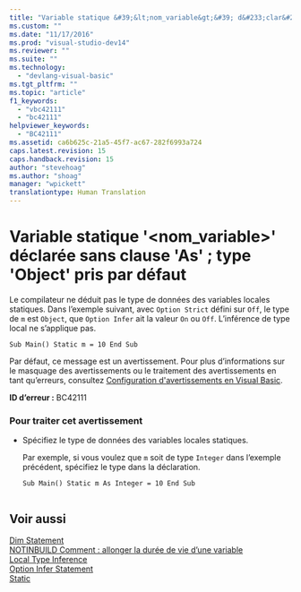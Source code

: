 ```yaml
---
title: "Variable statique &#39;&lt;nom_variable&gt;&#39; d&#233;clar&#233;e sans clause &#39;As&#39;&#160;; type &#39;Object&#39; pris par d&#233;faut | Microsoft Docs"
ms.custom: ""
ms.date: "11/17/2016"
ms.prod: "visual-studio-dev14"
ms.reviewer: ""
ms.suite: ""
ms.technology: 
  - "devlang-visual-basic"
ms.tgt_pltfrm: ""
ms.topic: "article"
f1_keywords: 
  - "vbc42111"
  - "bc42111"
helpviewer_keywords: 
  - "BC42111"
ms.assetid: ca6b625c-21a5-45f7-ac67-282f6993a724
caps.latest.revision: 15
caps.handback.revision: 15
author: "stevehoag"
ms.author: "shoag"
manager: "wpickett"
translationtype: Human Translation
---
```

# Variable statique &#39;&lt;nom_variable&gt;&#39; d&#233;clar&#233;e sans clause &#39;As&#39;&#160;; type &#39;Object&#39; pris par d&#233;faut
Le compilateur ne déduit pas le type de données des variables locales statiques. Dans l’exemple suivant, avec `Option Strict` défini sur `Off`, le type de `m` est `Object`, que `Option Infer` ait la valeur `On` ou `Off`. L’inférence de type local ne s’applique pas.  
  
```  
Sub Main() Static m = 10 End Sub  
```  
  
 Par défaut, ce message est un avertissement. Pour plus d’informations sur le masquage des avertissements ou le traitement des avertissements en tant qu’erreurs, consultez [Configuration d'avertissements en Visual Basic](/visual-studio/ide/configuring-warnings-in-visual-basic).  
  
 **ID d’erreur :** BC42111  
  
### Pour traiter cet avertissement  
  
-   Spécifiez le type de données des variables locales statiques.  
  
     Par exemple, si vous voulez que `m` soit de type `Integer` dans l’exemple précédent, spécifiez le type dans la déclaration.  
  
    ```  
    Sub Main() Static m As Integer = 10 End Sub  
  
    ```  
  
## Voir aussi  
 [Dim Statement](../../visual-basic/language-reference/statements/dim-statement.md)   
 [NOTINBUILD Comment : allonger la durée de vie d’une variable](http://msdn.microsoft.com/fr-fr/04e7c56c-1db0-4fe5-a678-859a39ec654b)   
 [Local Type Inference](../../visual-basic/programming-guide/language-features/variables/local-type-inference.md)   
 [Option Infer Statement](../../visual-basic/language-reference/statements/option-infer-statement.md)   
 [Static](../../visual-basic/language-reference/modifiers/static.md)